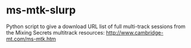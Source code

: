 ms-mtk-slurp
============

Python script to give a download URL list of full multi-track sessions from the Mixing Secrets multitrack resources: http://www.cambridge-mt.com/ms-mtk.htm
